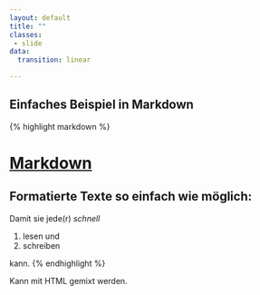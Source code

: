 ```yaml
---
layout: default
title: ""
classes:
 - slide
data:
  transition: linear

---
```


## Einfaches Beispiel in Markdown

{% highlight markdown %}
# [Markdown](http://markdown.de/)
 
## Formatierte Texte so einfach wie möglich:
 
Damit sie jede(r) *schnell*
 
1. lesen und
3. schreiben
 
kann.
{% endhighlight %}

<aside markdown="1" class="notes">
Kann mit HTML gemixt werden.
</aside>
